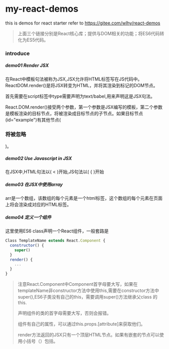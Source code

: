 # my-react-demos
this is demos for react starter  refer to https://gitee.com/wlhy/react-demos

<script src="https://cdn.staticfile.org/react/16.4.0/umd/react.development.js"></script>
<script src="https://cdn.staticfile.org/react-dom/16.4.0/umd/react-dom.development.js"></script>
<script src="https://cdn.staticfile.org/babel-standalone/6.26.0/babel.min.js"></script>

>上面三个链接分别是React核心库；提供与DOM相关的功能；将ES6代码转化为ES5代码。



### introduce

##### demo01 Render JSX

在React中模板句法被称为JSX,JSX允许将HTML标签写在JS代码中。ReactDOM.render()是将JSX转变为HTML，并将其渲染到标记的DOM节点。

首先需要在script标签中type需要声明为text/babel,用来声明这是JSX句法。

React.DOM.render()接受两个参数，第一个参数是JSX编写的模板，第二个参数是模板渲染的目标节点，将被渲染成目标节点的子节点。如果目标节点(id="example")有其他节点(<h3>将被忽略</h3>)。

##### demo02 Use Javascript in JSX

在JSX中,HTML句法以( < )开始,JS句法以( { )开始

##### demo03 在JSX中使用array

arr是一个数组，该数组的每个元素是一个html标签，这个数组的每个元素在页面上将会渲染成对应的HTML标签。

##### demo04 定义一个组件

这里使用ES6 class声明一个React组件，一般套路是

```javascript
Class TemplateName extends React.Component {
  constructor() {
  	super()
  }
  render() {
  	...
  }
}
```

>注意React.Component中Component首字母要大写，如果在templateName非constructor方法中使用this,需要在constructor方法中super(),ES6子类没有自己的this，需要调用super()方法继承父class 的this.
>
>声明组件的类的首字母需要大写，否则会报错。
>
>组件有自己的属性，可以通过this.props.[attribute]来获取他们。
>
>render方法返回的JSX只有一个顶层HTML节点。如果有嵌套的节点可以使用小括号（）包括。



